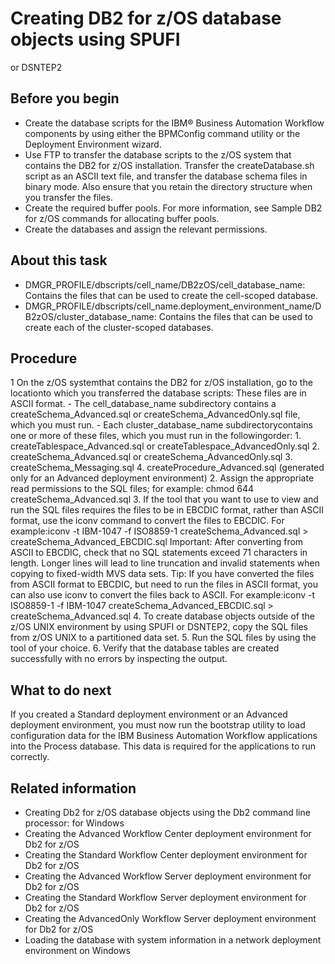 # Creating DB2 for z/OS database objects using SPUFI
or DSNTEP2

## Before you begin

- Create the database scripts
for the IBM® Business Automation Workflow components
by using either the BPMConfig command utility or
the Deployment Environment wizard.
- Use FTP to transfer the database
scripts to the z/OS system
that contains the DB2 for z/OS installation. Transfer the createDatabase.sh script
as an ASCII text file, and transfer the database schema files in binary
mode. Also ensure that you retain the directory structure when you
transfer the files.
- Create the required buffer pools. For
more information, see Sample DB2 for z/OS commands for allocating buffer pools.
- Create the databases and assign the
relevant permissions.

## About this task

- DMGR\_PROFILE/dbscripts/cell\_name/DB2zOS/cell\_database\_name:
Contains the files that can be used to create the cell-scoped database.
- DMGR\_PROFILE/dbscripts/cell\_name.deployment\_environment\_name/DB2zOS/cluster\_database\_name:
Contains the files that can be used to create each of the cluster-scoped
databases.

## Procedure

1 On the z/OS systemthat contains the DB2 for z/OS installation, go to the locationto which you transferred the database scripts: These files are in ASCII format.
    - The cell\_database\_name subdirectory
contains a createSchema\_Advanced.sql or createSchema\_AdvancedOnly.sql file,
which you must run.
    - Each cluster\_database\_name subdirectorycontains one or more of these files, which you must run in the followingorder:
        1. createTablespace\_Advanced.sql or createTablespace\_AdvancedOnly.sql
        2. createSchema\_Advanced.sql or createSchema\_AdvancedOnly.sql
        3. createSchema\_Messaging.sql
        4. createProcedure\_Advanced.sql (generated only for an
Advanced
deployment environment)
2. Assign the appropriate read permissions to the SQL files;
for example: chmod 644 createSchema\_Advanced.sql
3. If the tool that you want to use to view and run the SQL
files requires the files to be in EBCDIC format, rather than ASCII
format, use the iconv command to convert the files
to EBCDIC.  For example:iconv -t IBM-1047
-f ISO8859-1 createSchema\_Advanced.sql >  createSchema\_Advanced\_EBCDIC.sql 
Important: After converting from ASCII to EBCDIC, check that
no SQL statements exceed 71 characters in length. Longer lines will
lead to line truncation and invalid statements when copying to fixed-width MVS data sets.
Tip: If you have converted the files from ASCII format to EBCDIC,
but need to run the files in ASCII format, you can also use iconv to
convert the files back to ASCII. For example:iconv -t
ISO8859-1 -f IBM-1047 createSchema\_Advanced\_EBCDIC.sql > createSchema\_Advanced.sql
4. To create database objects outside of the z/OS UNIX environment
by using SPUFI or DSNTEP2, copy the SQL files from z/OS UNIX to
a partitioned data set.
5. Run the SQL files by using the tool of your choice.
6. Verify that the database tables are created successfully
with no errors by inspecting the output.

## What to do next

If you created a Standard
deployment environment or an Advanced
deployment environment,
you must now run the bootstrap utility to load configuration data for the IBM Business Automation Workflow applications into the Process
database. This data is required for the applications to run correctly.

## Related information

- Creating Db2 for z/OS database objects using the Db2 command line processor: for Windows
- Creating the Advanced Workflow Center deployment environment for Db2 for z/OS
- Creating the Standard Workflow Center deployment environment for Db2 for z/OS
- Creating the Advanced Workflow Server deployment environment for Db2 for z/OS
- Creating the Standard Workflow Server deployment environment for Db2 for z/OS
- Creating the AdvancedOnly Workflow Server deployment environment for Db2 for z/OS
- Loading the database with system information in a network deployment environment on Windows
